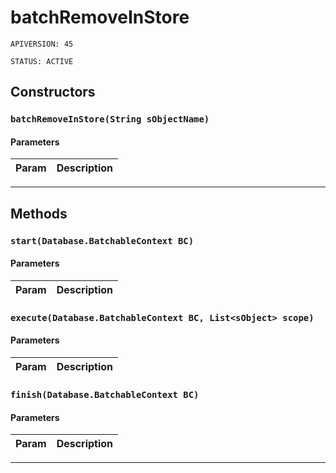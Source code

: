 # batchRemoveInStore

`APIVERSION: 45`

`STATUS: ACTIVE`
## Constructors
### `batchRemoveInStore(String sObjectName)`
#### Parameters
|Param|Description|
|---|---|

---
## Methods
### `start(Database.BatchableContext BC)`
#### Parameters
|Param|Description|
|---|---|

### `execute(Database.BatchableContext BC, List<sObject> scope)`
#### Parameters
|Param|Description|
|---|---|

### `finish(Database.BatchableContext BC)`
#### Parameters
|Param|Description|
|---|---|

---
